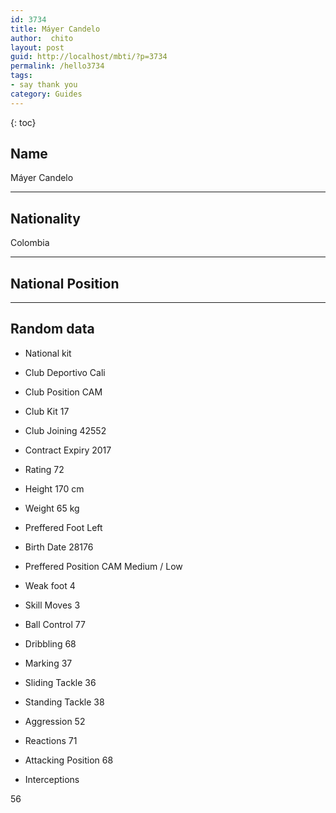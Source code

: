 ```yaml
---
id: 3734
title: Máyer Candelo
author:  chito 
layout: post
guid: http://localhost/mbti/?p=3734
permalink: /hello3734
tags:
- say thank you
category: Guides
---
```



{: toc}


## Name  
Máyer Candelo 

* * *

## Nationality  
Colombia 

* * *

## National Position 

* * *

## Random data 

  * National kit 
  * Club 
Deportivo Cali 

  * Club Position 
CAM 

  * Club Kit 
17 

  * Club Joining 
42552 

  * Contract Expiry 
2017 

  * Rating 
72 

  * Height 
170 cm 

  * Weight 
65 kg 

  * Preffered Foot 
Left 

  * Birth Date 
28176 

  * Preffered Position 
CAM Medium / Low 

  * Weak foot 
4 

  * Skill Moves 
3 

  * Ball Control 
77 

  * Dribbling 
68 

  * Marking 
37 

  * Sliding Tackle 
36 

  * Standing Tackle 
38 

  * Aggression 
52 

  * Reactions 
71 

  * Attacking Position 
68 

  * Interceptions 

56</ul>